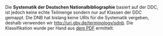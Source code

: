 Die **Systematik der Deutschen Nationalbibliographie** basiert auf der DDC, ist jedoch keine echte Teilmenge sondern nur auf Klassen der DDC gemappt. Die DNB hat bislang keine URIs für die Systematik vergeben, deshalb verwenden wir <http://uri.gbv.de/terminology/sdnb>. Die Klassifikation wurde per Hand aus [dem PDF](https://www.dnb.de/SharedDocs/Downloads/DE/Professionell/DDC/ddcSachgruppenDNBAb2013.pdf?__blob=publicationFile&v=4) ermittelt.
